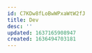 ```yaml
---
id: C7KDw8fLoBwWPxaWtW2fJ
title: Dev
desc: ''
updated: 1637165908947
created: 1636494703181
---
```


